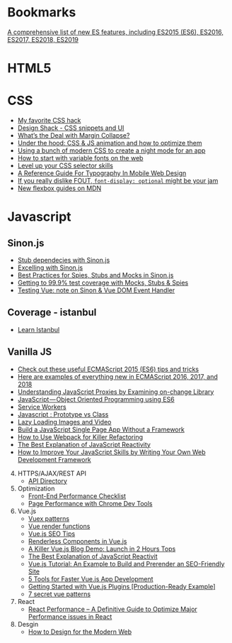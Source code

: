 # Bookmarks

[A comprehensive list of new ES features, including ES2015 (ES6), ES2016, ES2017, ES2018, ES2019](https://github.com/daumann/ECMAScript-new-features-list)

HTML5
=====
CSS
===
 * [My favorite CSS hack](https://dev.to/gajus/my-favorite-css-hack-32g3)
 * [Design Shack - CSS snippets and UI](https://designshack.net/category/articles/css/)
 * [What’s the Deal with Margin Collapse?](https://jonathan-harrell.com/whats-the-deal-with-margin-collapse/)
 * [Under the hood: CSS & JS animation and how to optimize them ](https://blog.sessionstack.com/how-javascript-works-under-the-hood-of-css-and-js-animations-how-to-optimize-their-performance-db0e79586216)
 * [Using a bunch of modern CSS to create a night mode for an app](https://medium.com/@mwichary/dark-theme-in-a-day-3518dde2955a)
 * [How to start with variable fonts on the web](https://www.zeichenschatz.net/typografie/how-to-start-with-variable-fonts-on-the-web.html)
 * [Level up your CSS selector skills](https://blog.logrocket.com/level-up-your-css-selector-skills-5d7bb45ddd37)
 * [A Reference Guide For Typography In Mobile Web Design](https://www.smashingmagazine.com/2018/06/reference-guide-typography-mobile-web-design/)
 * [If you really dislike FOUT, `font-display: optional` might be your jam](https://css-tricks.com/really-dislike-fout-font-display-optional-might-jam/)
 * [New flexbox guides on MDN](https://hacks.mozilla.org/2018/01/new-flexbox-guides-on-mdn/)
   
Javascript
==========
  Sinon.js
  --------
  * [Stub dependecies with Sinon.js](https://codeburst.io/stub-dependencies-with-sinon-js-259ac12379b9)
  * [Excelling with Sinon.js](https://medium.com/building-ibotta/excelling-with-sinon-js-be35b974b75e)
  * [Best Practices for Spies, Stubs and Mocks in Sinon.js](https://semaphoreci.com/community/tutorials/best-practices-for-spies-stubs-and-mocks-in-sinon-js?fbclid=IwAR1GfHunEl259K5htR2S0z7z64TEFxGs3Gh7B5RO922W3F5g1iAWsIvF_gc)
  * [Getting to 99.9% test coverage with Mocks, Stubs & Spies](https://medium.com/the-andela-way/getting-to-99-9-test-coverage-with-mocks-stubs-spies-ecdd3d4aaf9a)
  * [Testing Vue: note on Sinon & Vue DOM Event Handler](https://mohannadnaj.me/testing-vue-sinon-event-handlers/)
  
  Coverage - istanbul
  -------------------
  * [Learn Istanbul](https://github.com/dwyl/learn-istanbul)

Vanilla JS
----------
 * [Check out these useful ECMAScript 2015 (ES6) tips and tricks](https://medium.freecodecamp.org/check-out-these-useful-ecmascript-2015-es6-tips-and-tricks-6db105590377)
 * [Here are examples of everything new in ECMAScript 2016, 2017, and 2018](https://medium.freecodecamp.org/here-are-examples-of-everything-new-in-ecmascript-2016-2017-and-2018-d52fa3b5a70e)
 * [Understanding JavaScript Proxies by Examining on-change Library](https://codeburst.io/understanding-javascript-proxies-by-examining-on-change-library-f252eddf76c2)
 * [JavaScript — Object Oriented Programming using ES6](https://codeburst.io/javascript-object-oriented-programming-using-es6-3cd2ac7fbbd8)
 * [Service Workers](https://alistapart.com/article/going-offline)
 * [Javascript : Prototype vs Class](https://medium.com/@parsyval/javascript-prototype-vs-class-a7015d5473b)
 * [Lazy Loading Images and Video](https://developers.google.com/web/fundamentals/performance/lazy-loading-guidance/images-and-video/)
 * [Build a JavaScript Single Page App Without a Framework](https://www.sitepoint.com/single-page-app-without-framework/)
 * [How to Use Webpack for Killer Refactoring](https://snipcart.com/blog/how-to-use-webpack-for-killer-refactoring)
 * [The Best Explanation of JavaScript Reactivity](https://medium.com/vue-mastery/the-best-explanation-of-javascript-reactivity-fea6112dd80d)
 * [How to Improve Your JavaScript Skills by Writing Your Own Web Development Framework](https://medium.freecodecamp.org/how-to-improve-your-javascript-skills-by-writing-your-own-web-development-framework-eed2226f190)
4. HTTPS/AJAX/REST API
    * [API Directory](https://www.programmableweb.com/apis/directory) 
5. Optimization
    * [Front-End Performance Checklist](https://github.com/thedaviddias/Front-End-Performance-Checklist/blob/master/README.md)
    * [Page Performance with Chrome Dev Tools](https://www.youtube.com/watch?v=yRrrL0Mg1pM)
6. Vue.js
    * [Vuex patterns](https://translation-gang.github.io/vue-patterns/useful-links/#vuex)
    * [Vue render functions](https://snipcart.com/blog/vue-render-functions?fbclid=IwAR16MbHP-P8etD4iszTqeNcgektXHQSt9WL2oJu_wnf3w5L9NtjcqZ2M1pE)
    * [Vue.js SEO Tips](https://alligator.io/vuejs/vue-seo-tips/?utm_content=bufferb378e&utm_medium=social&utm_source=facebook.com&utm_campaign=buffer)
    * [Renderless Components in Vue.js](https://adamwathan.me/renderless-components-in-vuejs/)
    * [A Killer Vue.js Blog Demo: Launch in 2 Hours Tops](https://snipcart.com/blog/vuejs-blog-demo)
    * [The Best Explanation of JavaScript Reactivit](https://medium.com/vue-mastery/the-best-explanation-of-javascript-reactivity-fea6112dd80d)
    * [Vue.js Tutorial: An Example to Build and Prerender an SEO-Friendly Site](https://snipcart.com/blog/vuejs-tutorial-seo-example?utm_content=buffera62bc&utm_medium=social&utm_source=facebook.com&utm_campaign=buffer)
    * [5 Tools for Faster Vue.js App Development](https://blog.bitsrc.io/5-tools-for-faster-vue-js-app-development-ad7eda1ee6a8)
    * [Getting Started with Vue.js Plugins [Production-Ready Example]](https://snipcart.com/blog/vue-js-plugin)
    * [7 secret vue patterns](https://www.youtube.com/watch?v=7YZ5DwlLSt8)
7. React
    * [React Performance – A Definitive Guide to Optimize Major Performance issues in React](https://www.simform.com/react-performance/)
8. Desgin
    * [How to Design for the Modern Web](https://medium.com/commitlog/how-to-design-for-the-modern-web-52eaa926bae2)
